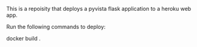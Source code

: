 This is a repoisity that deploys a pyvista flask application to a heroku web app.

Run the following commands to deploy:

docker build .

